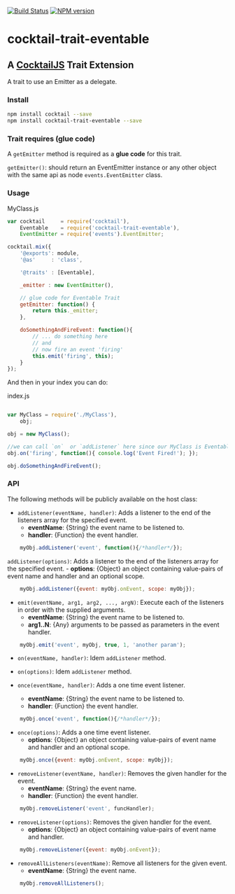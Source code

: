 [![Build Status](https://travis-ci.org/CocktailJS/cocktail-trait-eventable.png?branch=master)](https://travis-ci.org/CocktailJS/cocktail-trait-eventable)
[![NPM version](https://badge.fury.io/js/cocktail-trait-eventable.png)](http://badge.fury.io/js/cocktail-trait-eventable)

# cocktail-trait-eventable
## A [CocktailJS](http://cocktailjs.github.io) Trait Extension

A trait to use an Emitter as a delegate.

### Install

````bash
npm install cocktail --save
npm install cocktail-trait-eventable --save
````

### Trait requires (glue code)

A `getEmitter` method is required as a **glue code** for this trait.

`getEmitter()`: should return an EventEmitter instance or any other object with the same api as node `events.EventEmitter` class.

### Usage

MyClass.js

````javascript
var cocktail     = require('cocktail'),
    Eventable    = require('cocktail-trait-eventable'),
    EventEmitter = require('events').EventEmitter;

cocktail.mix({
    '@exports': module,
    '@as'     : 'class',

    '@traits' : [Eventable],

    _emitter : new EventEmitter(),

    // glue code for Eventable Trait
    getEmitter: function() {
        return this._emitter;
    },

    doSomethingAndFireEvent: function(){
        // ... do something here
        // and
        // now fire an event 'firing'
        this.emit('firing', this);
    }
});
````

And then in your index you can do:

index.js

````javascript

var MyClass = require('./MyClass'),
    obj;

obj = new MyClass();

//we can call `on`  or `addListener` here since our MyClass is Eventable
obj.on('firing', function(){ console.log('Event Fired!'); });

obj.doSomethingAndFireEvent();
````

### API

The following methods will be publicly available on the host class:

- `addListener(eventName, handler)`: Adds a listener to the end of the listeners array for the specified event.
    - **eventName**: {String} the event name to be listened to.
    - **handler**: {Function} the event handler.

````javascript
    myObj.addListener('event', function(){/*handler*/});
````

`addListener(options)`: Adds a listener to the end of the listeners array for the specified event.
    - **options**: {Object} an object containing value-pairs of event name and handler and an optional scope.

````javascript
    myObj.addListener({event: myObj.onEvent, scope: myObj});
````

- `emit(eventName, arg1, arg2, ..., argN)`: Execute each of the listeners in order with the supplied arguments.
    - **eventName**: {String} the event name to be listened to.
    - **arg1..N**: {Any} arguments to be passed as parameters in the event handler.

````javascript
    myObj.emit('event', myObj, true, 1, 'another param');
````

- `on(eventName, handler)`: Idem `addListener` method.
- `on(options)`: Idem `addListener` method.

- `once(eventName, handler)`: Adds a one time event listener.
    - **eventName**: {String} the event name to be listened to.
    - **handler**: {Function} the event handler.

````javascript
    myObj.once('event', function(){/*handler*/});
````

- `once(options)`: Adds a one time event listener.
    - **options**: {Object} an object containing value-pairs of event name and handler and an optional scope.

````javascript
    myObj.once({event: myObj.onEvent, scope: myObj});
````

- `removeListener(eventName, handler)`: Removes the given handler for the event.
    - **eventName**: {String} the event name.
    - **handler**: {Function} the event handler.

````javascript
    myObj.removeListener('event', funcHandler);
````

- `removeListener(options)`: Removes the given handler for the event.
    - **options**: {Object} an object containing value-pairs of event name and handler.

````javascript
    myObj.removeListener({event: myObj.onEvent});
````

- `removeAllListeners(eventName)`: Remove all listeners for the given event.
    - **eventName**: {String} the event name.

````javascript
    myObj.removeAllListeners();
````
